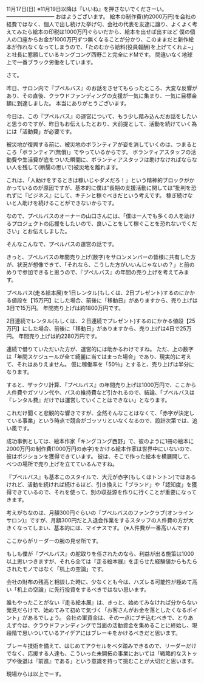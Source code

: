 11月17日(日) ※11月19日以降は『いいね』を押さないでくださーい。
━━━━━━━━━
おはようございます。
絵本の制作費(約2000万円)を会社の経費ではなく、個人で出し続けた挙げ句、会社の代表を友達に譲り、よくよく考えてみたら絵本の印税は1000万円ぐらいだから、絵本を出せば出すほど
僕の個人の口座からお金が1000万円ずつ無くなることが分かり、このままだと新作絵本が作れなくなってしまうので、「たのむから給料(役員報酬)を上げてくれよ~」と社長に懇願しているキングコング西野こと完全にドMです。
間違いなく地球上で一番ブラック労働をしています。

さて。

昨日、サロン内で『プペルバス』のお話をさせてもらったところ、大変な反響があり、その直後、クラウドファンディングの支援が一気に集まり、一気に目標金額に到達しました。
本当にありがとうございます。

今日は、この『プペルバス』の運営について、もう少し踏み込んだお話をしたいと思うのですが、昨日もお伝えしたとおり、大前提として、活動を続けていく為には「活動費」が必要です。

被災地が復興する前に、被災地のボランティアが姿を消していくのは、つまるところ「ボランティア(無償)」でやっているからです。
ボランティアスタッフの活動費や生活費が底をついた瞬間に、ボランティアスタッフは助けなければならない人を残して(断腸の思いで)被災地を離れます。

これは、「人助けをするときは稼いじゃダメだろ！」という精神的ブロックがかかっているのが原因ですが、基本的に僕は“長期の支援活動に関しては”批判を恐れずに『ビジネス』にして、キチンと稼ぐべきだという考えです。
稼ぎ続けないと人助けを続けることができないからです。

なので、プペルバスのオーナーの山口さんには、「僕は一人でも多くの人を助けるプロジェクトの応援をしたいので、良いことをして稼ぐことを恐れないでください」とお伝えしました。

そんなこんなで、プペルバスの運営の話です。

きっと、プペルバスの年間売り上げ(数字)をサロンメンバーの皆様に共有した方が、状況が想像できて、「それなら、こうした方がいいんじゃないの？」と前のめりで参加できると思うので、『プペルバス』の年間の売り上げを考えてみます。

プペルバス(走る絵本展)を1日レンタル(もしくは、2日プレゼント)するのにかかる値段を【15万円】にした場合、前後に「移動日」がありますから、売り上げは3日で15万円。
年間売り上げは約1800万円です。

2日連続でレンタル(もしくは、２日連続でプレゼント)するのにかかる値段【25万円】にした場合、前後に「移動日」がありますから、売り上げは4日で25万円。
年間売り上げは約2280万円です。

連続で借りていただいた方が、運営的には助かるわけですね。
ただ、上の数字は「年間スケジュールが全て綺麗に当てはまった場合」であり、現実的に考えて、それはありえません。
仮に稼働率を「50％」とすると、売り上げは半分になります。

すると、ザックリ計算、『プペルバス』の年間売り上げは1000万円で、ここから人件費やガソリン代や、バスの維持費など引かれるので、結論、「プペルバスは『レンタル費』だけでは運営していくことはできない」となります。

これだけ聞くと悲観的な響きですが、全然そんなことはなくて、「赤字が決定している事業」という時点で競合がゴッソリといなくなるので、設計次第では、追い風です。

成功事例としては、絵本作家「キングコング西野」で、彼のように1冊の絵本に2000万円の制作費(1000万円の赤字)をかける絵本作家は世界中にいないので、彼はポジションを獲得できています。
彼は、そこで作った絵本を横展開して、べつの場所で売り上げを立てているんですね。

『プペルバス』も基本このスタイルで、大元が赤字(もしくはトントン)ではあるけれど、活動を続ければ続けるほど、引き換えに「ブランド」や「認知度」を獲得できているので、それを使って、別の収益源を作りに行くことが重要になってきます。

考えがちなのは、月額300円ぐらいの『プペルバスのファンクラブ(オンラインサロン)』ですが、月額300円だと入退会作業をするスタッフの人件費の方が大きくなってしまい、基本的には、マイナスです。
(※人件費が一番高いんです)

ここからがリーダーの腕の見せ所です。

もしも僕が『プペルバス』の舵取りを任されたのなら、利益が出る施策は1000以上思いつきますが、それら全ては『走る絵本展』を走らせた経験値からもたらされたモノではなく「机上の空論」です。

会社の財布の残高と相談した時に、少なくとも今は、ハズレる可能性が極めて高い「机上の空論」に先行投資をするべきではない思います。

誰もやったことがない『走る絵本展』は、きっと、始めてみなければ分からない発見だらけで、始めてみて初めて気づく「お客さんがお金を落としたくなるポイント」があるでしょう。
会社の軍資金は、その一点にブチ込むべきで、とりあえず今は、クラウドファンディングで当面の活動資金を集めることに終始し、現段階で思いついているアイデアにはブレーキをかけるべきだと思います。

ブレーキ技術を備えて、はじめてアクセルをベタ踏みできるので、リーダーだけでなく、応援する人達も、こういった未開拓の事業においては「戦略的なストップや後退は『前進』である」という意識を持って挑むことが大切だと思います。

現場からは以上でーす。
